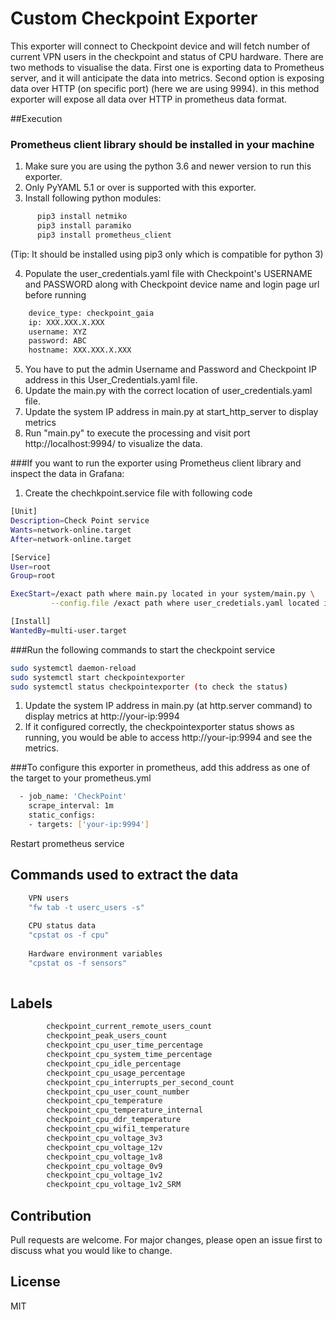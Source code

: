 # Custom Checkpoint Exporter
This exporter will connect to Checkpoint device and will fetch number of current VPN users in the checkpoint and status of CPU hardware.
There are two methods to visualise the data.
First one is exporting data to Prometheus server, and it will anticipate the data into metrics.
Second option is exposing data over HTTP (on specific port) (here we are using 9994). in this method exporter will expose all data over HTTP in prometheus data format.

##Execution

### Prometheus client library should be installed in your machine

1. Make sure you are using the python 3.6 and newer version to run this exporter.
2. Only PyYAML 5.1 or over is supported with this exporter.
3. Install following python modules:
```bash
      pip3 install netmiko
      pip3 install paramiko
      pip3 install prometheus_client
   ```
(Tip: It should be installed using pip3 only which is compatible for python 3)

4. Populate the user_credentials.yaml file with Checkpoint's USERNAME and PASSWORD along with Checkpoint device name and login page url before running
```bash
    device_type: checkpoint_gaia
    ip: XXX.XXX.X.XXX
    username: XYZ
    password: ABC
    hostname: XXX.XXX.X.XXX
```
5. You have to put the admin Username and Password and Checkpoint IP address in this User_Credentials.yaml file.
6. Update the main.py with the correct location of user_credentials.yaml file.
7. Update the system IP address in main.py at start_http_server to display metrics
6. Run "main.py" to execute the processing and visit port http://localhost:9994/ to visualize the data.

###If you want to run the exporter using Prometheus client library and inspect the data in Grafana:

1. Create the chechkpoint.service file with following code
```bash
[Unit]
Description=Check Point service
Wants=network-online.target
After=network-online.target

[Service]
User=root
Group=root

ExecStart=/exact path where main.py located in your system/main.py \
         --config.file /exact path where user_credetials.yaml located in your system/user_credentials.yml

[Install]
WantedBy=multi-user.target
```

###Run the following commands to start the checkpoint service
```bash
sudo systemctl daemon-reload
sudo systemctl start checkpointexporter
sudo systemctl status checkpointexporter (to check the status)
```

1. Update the system IP address in main.py (at http.server command) to display metrics at http://your-ip:9994
2. If it configured correctly, the checkpointexporter status shows as running, you would be able to access http://your-ip:9994 and see the metrics.

###To configure this exporter in prometheus, add this address as one of the target to your prometheus.yml
```bash
  - job_name: 'CheckPoint'
    scrape_interval: 1m
    static_configs:
    - targets: ['your-ip:9994']
```
Restart prometheus service

## Commands used to extract the data
```bash
    VPN users
    "fw tab -t userc_users -s" 
    
    CPU status data
    "cpstat os -f cpu" 
    
    Hardware environment variables
    "cpstat os -f sensors"
    
```
## Labels
```bash
        checkpoint_current_remote_users_count
        checkpoint_peak_users_count
        checkpoint_cpu_user_time_percentage
        checkpoint_cpu_system_time_percentage
        checkpoint_cpu_idle_percentage
        checkpoint_cpu_usage_percentage
        checkpoint_cpu_interrupts_per_second_count
        checkpoint_cpu_user_count_number
        checkpoint_cpu_temperature
        checkpoint_cpu_temperature_internal
        checkpoint_cpu_ddr_temperature
        checkpoint_cpu_wifi1_temperature
        checkpoint_cpu_voltage_3v3
        checkpoint_cpu_voltage_12v
        checkpoint_cpu_voltage_1v8
        checkpoint_cpu_voltage_0v9
        checkpoint_cpu_voltage_1v2
        checkpoint_cpu_voltage_1v2_SRM
```





## Contribution
Pull requests are welcome. For major changes, please open an issue first to discuss what you would like to change.

## License
MIT
